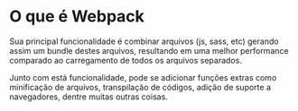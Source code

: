 # O que é Webpack

Sua principal funcionalidade é combinar arquivos (js, sass, etc) gerando assim um bundle destes arquivos, resultando em uma melhor performance comparado ao carregamento de todos os arquivos separados.

Junto com está funcionalidade, pode se adicionar funções extras como minificação de arquivos, transpilação de códigos, adição de suporte a navegadores, dentre muitas outras coisas.
